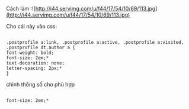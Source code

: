 Cách làm :![http://i44.servimg.com/u/f44/17/54/10/69/113.jpg](http://i44.servimg.com/u/f44/17/54/10/69/113.jpg)

Cho cái này vào css:

```

.postprofile a:link, .postprofile a:active, .postprofile a:visited, .postprofile dt.author a {
font-weight: bold;
font-size: 2em;*
text-decoration: none;
letter-spacing: 2px;*
}
```

chỉnh thông số cho phù hợp

```

font-size: 2em;*



```